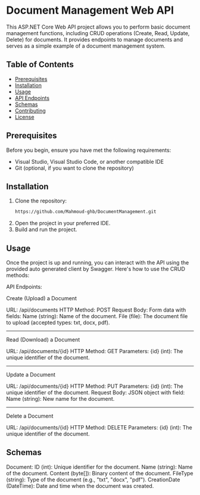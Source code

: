 # Document Management Web API

This ASP.NET Core Web API project allows you to perform basic document management functions, including CRUD operations (Create, Read, Update, Delete) for documents. It provides endpoints to manage documents and serves as a simple example of a document management system.

## Table of Contents

- [Prerequisites](#prerequisites)
- [Installation](#installation)
- [Usage](#usage)
- [API Endpoints](#api-endpoints)
- [Schemas](#schemas)
- [Contributing](#contributing)
- [License](#license)

## Prerequisites

Before you begin, ensure you have met the following requirements:

- Visual Studio, Visual Studio Code, or another compatible IDE
- Git (optional, if you want to clone the repository)

## Installation

1. Clone the repository:
   ```bash
   https://github.com/Mahmoud-ghb/DocumentManagement.git
2. Open the project in your preferred IDE.
3. Build and run the project.

## Usage
Once the project is up and running, you can interact with the API using the provided auto generated client by Swagger.
Here's how to use the CRUD methods:

API Endpoints:

Create (Upload) a Document

URL: /api/documents
HTTP Method: POST
Request Body: Form data with fields:
Name (string): Name of the document.
File (file): The document file to upload (accepted types: txt, docx, pdf).
______________________________________________________________________________
Read (Download) a Document

URL: /api/documents/{id}
HTTP Method: GET
Parameters:
{id} (int): The unique identifier of the document.
______________________________________________________________________________
Update a Document

URL: /api/documents/{id}
HTTP Method: PUT
Parameters:
{id} (int): The unique identifier of the document.
Request Body: JSON object with field:
Name (string): New name for the document.
_______________________________________________________________________________
Delete a Document

URL: /api/documents/{id}
HTTP Method: DELETE
Parameters:
{id} (int): The unique identifier of the document.

## Schemas
Document:
ID (int): Unique identifier for the document.
Name (string): Name of the document.
Content (byte[]): Binary content of the document.
FileType (string): Type of the document (e.g., "txt", "docx", "pdf").
CreationDate (DateTime): Date and time when the document was created.
